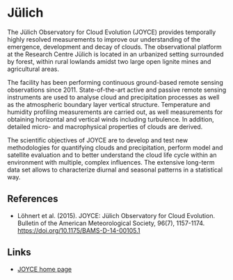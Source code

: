 # Jülich

The Jülich Observatory for Cloud Evolution (JOYCE) provides temporally highly
resolved measurements to improve our understanding of the emergence,
development and decay of clouds. The observational platform at the Research
Centre Jülich is located in an urbanized setting surrounded by forest, within
rural lowlands amidst two large open lignite mines and agricultural areas.

The facility has been performing continuous ground-based remote sensing
observations since 2011. State-of-the-art active and passive remote sensing
instruments are used to analyse cloud and precipitation processes as well as
the atmospheric boundary layer vertical structure. Temperature and humidity
profiling measurements are carried out, as well measurements for obtaining
horizontal and vertical winds including turbulence. In addition, detailed
micro- and macrophysical properties of clouds are derived.

The scientific objectives of JOYCE are to develop and test new methodologies
for quantifying clouds and precipitation, perform model and satellite
evaluation and to better understand the cloud life cycle within an environment
with multiple, complex influences. The extensive long-term data set allows to
characterize diurnal and seasonal patterns in a statistical way.

## References

- Löhnert et al. (2015). JOYCE: Jülich Observatory for Cloud
  Evolution. Bulletin of the American Meteorological Society, 96(7), 1157-1174.
  <https://doi.org/10.1175/BAMS-D-14-00105.1>

## Links

- [JOYCE home page](https://cpex-lab.de/cpex-lab/EN/Home/JOYCE-CF/JOYCE-CF_node.html)
